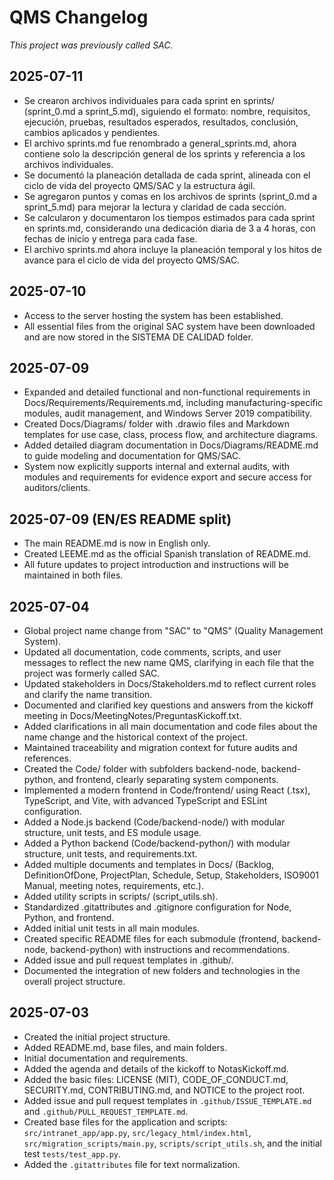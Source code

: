 # QMS Changelog

_This project was previously called SAC._

## 2025-07-11

- Se crearon archivos individuales para cada sprint en sprints/ (sprint_0.md a sprint_5.md), siguiendo el formato: nombre, requisitos, ejecución, pruebas, resultados esperados, resultados, conclusión, cambios aplicados y pendientes.
- El archivo sprints.md fue renombrado a general_sprints.md, ahora contiene solo la descripción general de los sprints y referencia a los archivos individuales.
- Se documentó la planeación detallada de cada sprint, alineada con el ciclo de vida del proyecto QMS/SAC y la estructura ágil.
- Se agregaron puntos y comas en los archivos de sprints (sprint_0.md a sprint_5.md) para mejorar la lectura y claridad de cada sección.
- Se calcularon y documentaron los tiempos estimados para cada sprint en sprints.md, considerando una dedicación diaria de 3 a 4 horas, con fechas de inicio y entrega para cada fase.
- El archivo sprints.md ahora incluye la planeación temporal y los hitos de avance para el ciclo de vida del proyecto QMS/SAC.

## 2025-07-10

- Access to the server hosting the system has been established.
- All essential files from the original SAC system have been downloaded and are now stored in the SISTEMA DE CALIDAD folder.

## 2025-07-09

- Expanded and detailed functional and non-functional requirements in Docs/Requirements/Requirements.md, including manufacturing-specific modules, audit management, and Windows Server 2019 compatibility.
- Created Docs/Diagrams/ folder with .drawio files and Markdown templates for use case, class, process flow, and architecture diagrams.
- Added detailed diagram documentation in Docs/Diagrams/README.md to guide modeling and documentation for QMS/SAC.
- System now explicitly supports internal and external audits, with modules and requirements for evidence export and secure access for auditors/clients.

## 2025-07-09 (EN/ES README split)

- The main README.md is now in English only.
- Created LEEME.md as the official Spanish translation of README.md.
- All future updates to project introduction and instructions will be maintained in both files.

## 2025-07-04

- Global project name change from "SAC" to "QMS" (Quality Management System).
- Updated all documentation, code comments, scripts, and user messages to reflect the new name QMS, clarifying in each file that the project was formerly called SAC.
- Updated stakeholders in Docs/Stakeholders.md to reflect current roles and clarify the name transition.
- Documented and clarified key questions and answers from the kickoff meeting in Docs/MeetingNotes/PreguntasKickoff.txt.
- Added clarifications in all main documentation and code files about the name change and the historical context of the project.
- Maintained traceability and migration context for future audits and references.
- Created the Code/ folder with subfolders backend-node, backend-python, and frontend, clearly separating system components.
- Implemented a modern frontend in Code/frontend/ using React (.tsx), TypeScript, and Vite, with advanced TypeScript and ESLint configuration.
- Added a Node.js backend (Code/backend-node/) with modular structure, unit tests, and ES module usage.
- Added a Python backend (Code/backend-python/) with modular structure, unit tests, and requirements.txt.
- Added multiple documents and templates in Docs/ (Backlog, DefinitionOfDone, ProjectPlan, Schedule, Setup, Stakeholders, ISO9001 Manual, meeting notes, requirements, etc.).
- Added utility scripts in scripts/ (script_utils.sh).
- Standardized .gitattributes and .gitignore configuration for Node, Python, and frontend.
- Added initial unit tests in all main modules.
- Created specific README files for each submodule (frontend, backend-node, backend-python) with instructions and recommendations.
- Added issue and pull request templates in .github/.
- Documented the integration of new folders and technologies in the overall project structure.

## 2025-07-03

- Created the initial project structure.
- Added README.md, base files, and main folders.
- Initial documentation and requirements.
- Added the agenda and details of the kickoff to NotasKickoff.md.
- Added the basic files: LICENSE (MIT), CODE_OF_CONDUCT.md, SECURITY.md, CONTRIBUTING.md, and NOTICE to the project root.
- Added issue and pull request templates in `.github/ISSUE_TEMPLATE.md` and `.github/PULL_REQUEST_TEMPLATE.md`.
- Created base files for the application and scripts: `src/intranet_app/app.py`, `src/legacy_html/index.html`, `src/migration_scripts/main.py`, `scripts/script_utils.sh`, and the initial test `tests/test_app.py`.
- Added the `.gitattributes` file for text normalization.
